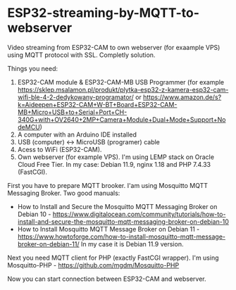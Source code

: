 # ESP32-streaming-by-MQTT-to-webserver
Video streaming from ESP32-CAM to own webserver (for exaample VPS) using MQTT protocol with SSL. Completly solution.

Things you need:
1. ESP32-CAM module & ESP32-CAM-MB USB Programmer (for example https://sklep.msalamon.pl/produkt/plytka-esp32-z-kamera-esp32-cam-wifi-ble-4-2-dedykowany-programator/ or https://www.amazon.de/s?k=Aideepen+ESP32-CAM+W-BT+Board+ESP32-CAM-MB+Micro+USB+to+Serial+Port+CH-340G+with+OV2640+2MP+Camera+Module+Dual+Mode+Support+NodeMCU)
2. A computer with an Arduino IDE installed
3. USB (computer) <-> MicroUSB (programer) cable
4. Acess to WiFi (ESP32-CAM).
5. Own webserver (for example VPS). I'm using LEMP stack on Oracle Cloud Free Tier. In my case: Debian 11.9, nginx 1.18 and PHP 7.4.33 (FastCGI). 

First you have to prepare MQTT brooker. I'am using Mosquitto MQTT Messaging Broker. Two good manuals:
- How to Install and Secure the Mosquitto MQTT Messaging Broker on Debian 10 - https://www.digitalocean.com/community/tutorials/how-to-install-and-secure-the-mosquitto-mqtt-messaging-broker-on-debian-10
- How to Install Mosquitto MQTT Message Broker on Debian 11 - https://www.howtoforge.com/how-to-install-mosquitto-mqtt-message-broker-on-debian-11/
In my case it is Debian 11.9 version.

Next you need MQTT client for PHP (exactly FastCGI wrapper). I'm using Mosquitto-PHP - https://github.com/mgdm/Mosquitto-PHP

Now you can start connection between ESP32-CAM and webserver.
